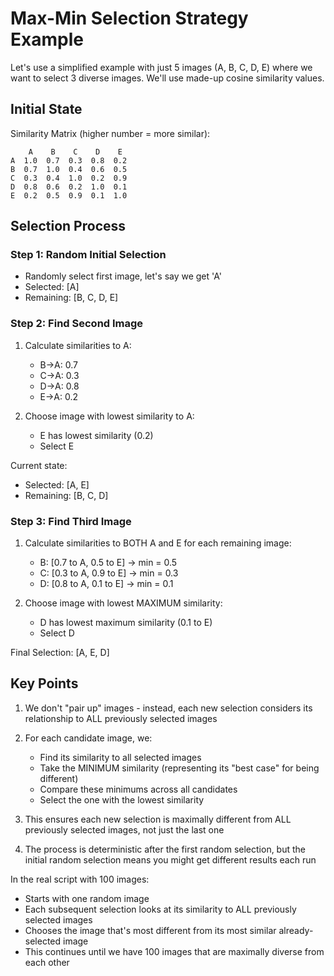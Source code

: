 # Max-Min Selection Strategy Example

Let's use a simplified example with just 5 images (A, B, C, D, E) where we want to select 3 diverse images. We'll use made-up cosine similarity values.

## Initial State
Similarity Matrix (higher number = more similar):
```
    A    B    C    D    E
A  1.0  0.7  0.3  0.8  0.2
B  0.7  1.0  0.4  0.6  0.5
C  0.3  0.4  1.0  0.2  0.9
D  0.8  0.6  0.2  1.0  0.1
E  0.2  0.5  0.9  0.1  1.0
```

## Selection Process

### Step 1: Random Initial Selection
- Randomly select first image, let's say we get 'A'
- Selected: [A]
- Remaining: [B, C, D, E]

### Step 2: Find Second Image
1. Calculate similarities to A:
   - B->A: 0.7
   - C->A: 0.3
   - D->A: 0.8
   - E->A: 0.2

2. Choose image with lowest similarity to A:
   - E has lowest similarity (0.2)
   - Select E

Current state:
- Selected: [A, E]
- Remaining: [B, C, D]

### Step 3: Find Third Image
1. Calculate similarities to BOTH A and E for each remaining image:
   - B: [0.7 to A, 0.5 to E] -> min = 0.5
   - C: [0.3 to A, 0.9 to E] -> min = 0.3
   - D: [0.8 to A, 0.1 to E] -> min = 0.1

2. Choose image with lowest MAXIMUM similarity:
   - D has lowest maximum similarity (0.1 to E)
   - Select D

Final Selection: [A, E, D]

## Key Points
1. We don't "pair up" images - instead, each new selection considers its relationship to ALL previously selected images

2. For each candidate image, we:
   - Find its similarity to all selected images
   - Take the MINIMUM similarity (representing its "best case" for being different)
   - Compare these minimums across all candidates
   - Select the one with the lowest similarity

3. This ensures each new selection is maximally different from ALL previously selected images, not just the last one

4. The process is deterministic after the first random selection, but the initial random selection means you might get different results each run

In the real script with 100 images:
- Starts with one random image
- Each subsequent selection looks at its similarity to ALL previously selected images
- Chooses the image that's most different from its most similar already-selected image
- This continues until we have 100 images that are maximally diverse from each other 